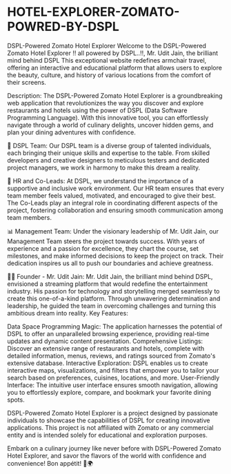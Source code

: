# HOTEL-EXPLORER-ZOMATO-POWRED-BY-DSPL
DSPL-Powered Zomato Hotel Explorer  Welcome to the DSPL-Powered Zomato Hotel Explorer !!
all powered by DSPL..!!, Mr. Udit Jain, the brilliant mind behind DSPL This exceptional website redefines armchair travel, offering an interactive and educational platform that allows users to explore the beauty, culture, and history of various locations from the comfort of their screens.

Description:
The DSPL-Powered Zomato Hotel Explorer is a groundbreaking web application that revolutionizes the way you discover and explore restaurants and hotels using the power of DSPL (Data Software Programming Language). With this innovative tool, you can effortlessly navigate through a world of culinary delights, uncover hidden gems, and plan your dining adventures with confidence.


👥 DSPL Team: Our DSPL team is a diverse group of talented individuals, each bringing their unique skills and expertise to the table. From skilled developers and creative designers to meticulous testers and dedicated project managers, we work in harmony to make this dream a reality.

💼 HR and Co-Leads: At DSPL, we understand the importance of a supportive and inclusive work environment. Our HR team ensures that every team member feels valued, motivated, and encouraged to give their best. The Co-Leads play an integral role in coordinating different aspects of the project, fostering collaboration and ensuring smooth communication among team members.

📊 Management Team: Under the visionary leadership of Mr. Udit Jain, our Management Team steers the project towards success. With years of experience and a passion for excellence, they chart the course, set milestones, and make informed decisions to keep the project on track. Their dedication inspires us all to push our boundaries and achieve greatness.

🧙‍♂️ Founder - Mr. Udit Jain: Mr. Udit Jain, the brilliant mind behind DSPL, envisioned a streaming platform that would redefine the entertainment industry. His passion for technology and storytelling merged seamlessly to create this one-of-a-kind platform. Through unwavering determination and leadership, he guided the team in overcoming challenges and turning this ambitious dream into reality.
Key Features:

Data Space Programming Magic: The application harnesses the potential of DSPL to offer an unparalleled browsing experience, providing real-time updates and dynamic content presentation.
Comprehensive Listings: Discover an extensive range of restaurants and hotels, complete with detailed information, menus, reviews, and ratings sourced from Zomato's extensive database.
Interactive Exploration: DSPL enables us to create interactive maps, visualizations, and filters that empower you to tailor your search based on preferences, cuisines, locations, and more.
User-Friendly Interface: The intuitive user interface ensures smooth navigation, allowing you to effortlessly explore, compare, and bookmark your favorite dining spots.

DSPL-Powered Zomato Hotel Explorer is a project designed by passionate individuals to showcase the capabilities of DSPL for creating innovative applications. This project is not affiliated with Zomato or any commercial entity and is intended solely for educational and exploration purposes.

Embark on a culinary journey like never before with DSPL-Powered Zomato Hotel Explorer, and savor the flavors of the world with confidence and convenience! Bon appétit! 🍴🌍
